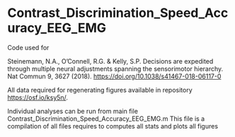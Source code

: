 # Contrast_Discrimination_Speed_Accuracy_EEG_EMG
Code used for 

Steinemann, N.A., O’Connell, R.G. &amp; Kelly, S.P. Decisions are expedited through multiple neural adjustments spanning the sensorimotor hierarchy. Nat Commun 9, 3627 (2018). https://doi.org/10.1038/s41467-018-06117-0

All data required for regenerating figures available in repository https://osf.io/ksy5n/.

Individual analyses can be run from main file Contrast_Discrimination_Speed_Accuracy_EEG_EMG.m 
This file is a compilation of all files requires to computes all stats and plots all figures
